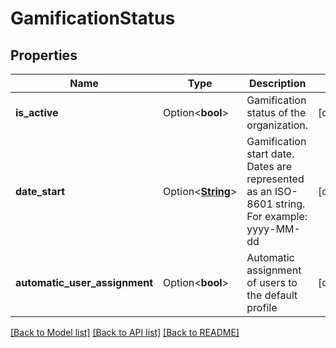 # GamificationStatus

## Properties

Name | Type | Description | Notes
------------ | ------------- | ------------- | -------------
**is_active** | Option<**bool**> | Gamification status of the organization. | [optional]
**date_start** | Option<[**String**](string.md)> | Gamification start date. Dates are represented as an ISO-8601 string. For example: yyyy-MM-dd | [optional]
**automatic_user_assignment** | Option<**bool**> | Automatic assignment of users to the default profile | [optional]

[[Back to Model list]](../README.md#documentation-for-models) [[Back to API list]](../README.md#documentation-for-api-endpoints) [[Back to README]](../README.md)


